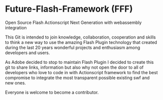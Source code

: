 # Future-Flash-Framework (FFF)
Open Source Flash Actionscript Next Generation with webassembly integration

This Git is intended to join knowledge, collaboration, cooperation and skills
to think a new way to use the amazing Flash Plugin technology that created during
the last 20 years wonderful projects and enthusiasm among developers and users.

As Adobe decided to stop to maintain Flash Plugin I decided to create this git
to share links, information but also why not open the door to all of developers
who love to code in with Actionscript framework to find the best compromise
to integrate the most transparent possible existing swf and new ones.

Everyone is welcome to become a contributor.
